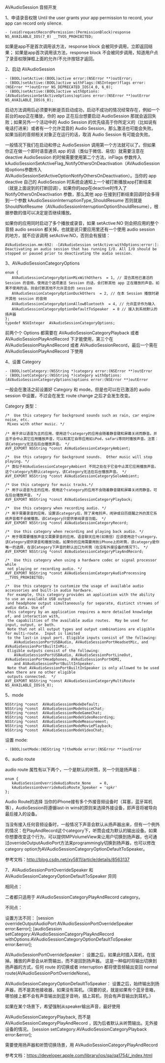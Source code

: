 AVAudioSession 音频开发

1、申请录音权限
Until the user grants your app permission to record, your app can record only silence.

```
- (void)requestRecordPermission:(PermissionBlock)response NS_AVAILABLE_IOS(7_0) __TVOS_PROHIBITED;
```

如果是app不是首次调用该方法，response block 会被同步调用，立即返回结果；
如果是app首次调用该方法，response block 不会被同步调用，知道用户点了录音权限弹框上面的允许/不允许按钮才返回。

2、启动 AVAudioSession

```
- (BOOL)setActive:(BOOL)active error:(NSError **)outError;
- (BOOL)setActive:(BOOL)active withFlags:(NSInteger)flags error:(NSError **)outError NS_DEPRECATED_IOS(4_0, 6_0);
- (BOOL)setActive:(BOOL)active withOptions:(AVAudioSessionSetActiveOptions)options error:(NSError **)outError NS_AVAILABLE_IOS(6_0);
```

启动方法调用后必须要判断是否启动成功，启动不成功的情况经常存在，例如一个前台的app正在播放，你的 app 正在后台想要启动 AudioSession 那就会返回失败；如果另外一个活动中的 Audio Session 的优先级高于你所定义的（比如说有电话打进来）或者有一个允许混音的 Audio Session，那么激活也可能会失败。如果当前的音频相关对象正在运行的话，取消 Audio Session 有可能会失败。

一般情况下我们在启动和停止 AudioSession 调用第一个方法就可以了。但如果你正在做一个即时语音通讯 app 的话（类似于微信、易信）就需要注意在 deactive AudioSession 的时候需要使用第二个方法，inFlags 参数传入kAudioSessionSetActiveFlag_NotifyOthersOnDeactivation（AVAudioSession给options参数传入AVAudioSessionSetActiveOptionNotifyOthersOnDeactivation）。当你的 app deactive 自己的 AudioSession 时系统会通知上一个被打断播放app打断结束（就是上面说到的打断回调），如果你的app在deactive时传入了 NotifyOthersOnDeactivation 参数，那么其他 app 在接到打断结束回调时会多得到一个参数 kAudioSessionInterruptionType_ShouldResume 否则就是ShouldNotResume（AVAudioSessionInterruptionOptionShouldResume），根据参数的值可以决定是否继续播放。

如果你的应用同时启动了多个播放或录音，如果 setActive:NO 则会把应用的整个音频 audio session 都关掉。也就是说只要应用里还有一个使用 audio session 的地方，就不应该调用 setActive:NO，否则会有报错：

```
AVAudioSession.mm:692: -[AVAudioSession setActive:withOptions:error:]: Deactivating an audio session that has running I/O. All I/O should be stopped or paused prior to deactivating the audio session.
```

3、AVAudioSessionCategoryOptions

```
enum {  
   AVAudioSessionCategoryOptionMixWithOthers  = 1, // 混合其他已激活的 Session 的音频。使用这个选项激活 Session 的话，会打断其他 app 正在播放的声音。如果不使用的话，则会打断其他不允许混合的 session  
   AVAudioSessionCategoryOptionDuckOthers  = 2, // 在本 Session 播放时避开其他 session 的音频  
   AVAudioSessionCategoryOptionAllowBluetooth  = 4, // 允许蓝牙作为输入  
   AVAudioSessionCategoryOptionDefaultToSpeaker  = 8 // 接入到系统默认的扬声器  
};  
typedef NSUInteger  AVAudioSessionCategoryOptions;  
```

前两个个 Options 都需要在 AVAudioSessionCategoryPlayback 或者 AVAudioSessionPlayAndRecord 下才能使用，第三个在 AVAudioSessionPlayAndRecord 或者 AVAudioSessionRecord，最后一个需在 AVAudioSessionPlayAndRecord 下使用


4、设置 Category

```
- (BOOL)setCategory:(NSString *)category error:(NSError **)outError 
- (BOOL)setCategory:(NSString *)category withOptions:(AVAudioSessionCategoryOptions)options error:(NSError **)outError 
```

一般会在激活之前设置好 Category 和 mode。但是也可以在已激活的 audio session 中设置，不过会在发生 route change 之后才会发生改变。

Category 类型：

```
/*  Use this category for background sounds such as rain, car engine noise, etc.  
 Mixes with other music. */
 
/* 用于非以语音为主的应用，使用这个category的应用会随着静音键和屏幕关闭而静音。并且不会中止其它应用播放声音，可以和其它自带应用如iPod，safari等同时播放声音。注意：该Category无法在后台播放声音。 */
AVF_EXPORT NSString *const AVAudioSessionCategoryAmbient;
	
/*  Use this category for background sounds.  Other music will stop playing. */
/* 类似于AVAudioSessionCategoryAmbient 不同之处在于它会中止其它应用播放声音。 这个category为默认category。该Category无法在后台播放声音。 */
AVF_EXPORT NSString *const AVAudioSessionCategorySoloAmbient;

/* Use this category for music tracks.*/
/* 用于以语音为主的应用，使用这个category的应用不会随着静音键和屏幕关闭而静音。可在后台播放声音。 */
AVF_EXPORT NSString *const AVAudioSessionCategoryPlayback;

/*  Use this category when recording audio. */
/* 用于需要录音的应用，设置该category后，除了来电铃声，闹钟或日历提醒之外的其它系统声音都不会被播放。该Category只提供单纯录音功能。 */
AVF_EXPORT NSString *const AVAudioSessionCategoryRecord;

/*  Use this category when recording and playing back audio. */
/* 用于既需要播放声音又需要录音的应用，语音聊天应用(如微信）应该使用这个category。该Category提供录音和播放功能。如果你的应用需要用到iPhone上的听筒，该category是你唯一的选择，在该Category下声音的默认出口为听筒（在没有外接设备的情况下）。 */
AVF_EXPORT NSString *const AVAudioSessionCategoryPlayAndRecord;

/*  Use this category when using a hardware codec or signal processor while
 not playing or recording audio. */
AVF_EXPORT NSString *const AVAudioSessionCategoryAudioProcessing __TVOS_PROHIBITED;

/*  Use this category to customize the usage of available audio accessories and built-in audio hardware.
 For example, this category provides an application with the ability to use an available USB output 
 and headphone output simultaneously for separate, distinct streams of audio data. Use of 
 this category by an application requires a more detailed knowledge of, and interaction with, 
 the capabilities of the available audio routes.  May be used for input, output, or both.
 Note that not all output types and output combinations are eligible for multi-route.  Input is limited
 to the last-in input port. Eligible inputs consist of the following:
	AVAudioSessionPortUSBAudio, AVAudioSessionPortHeadsetMic, and AVAudioSessionPortBuiltInMic.  
 Eligible outputs consist of the following: 
	AVAudioSessionPortUSBAudio, AVAudioSessionPortLineOut, AVAudioSessionPortHeadphones, AVAudioSessionPortHDMI, 
	and AVAudioSessionPortBuiltInSpeaker.  
 Note that AVAudioSessionPortBuiltInSpeaker is only allowed to be used when there are no other eligible 
 outputs connected.  */
AVF_EXPORT NSString *const AVAudioSessionCategoryMultiRoute NS_AVAILABLE_IOS(6_0);
```

5、mode

```
NSString *const  AVAudioSessionModeDefault;  
NSString *const  AVAudioSessionModeVoiceChat;  
NSString *const  AVAudioSessionModeGameChat;   
NSString *const  AVAudioSessionModeVideoRecording;  
NSString *const  AVAudioSessionModeMeasurement;  
NSString *const  AVAudioSessionModeMoviePlayback;  
NSString *const  AVAudioSessionModeVideoChat;
```

设置 mode:

```
- (BOOL)setMode:(NSString *)theMode error:(NSError **)outError  
```

6、audio route

audio route 属性有以下两个，一个是默认的听筒，另一个则是扬声器：

```
enum {  
   kAudioSessionOverrideAudioRoute_None    = 0,
   kAudioSessionOverrideAudioRoute_Speaker = 'spkr'
}; 
```
Audio Route的选择
当你的iPhone接有多个外接音频设备时（耳塞，蓝牙耳机等），AudioSession将遵循last-in wins的原则来选择外接设备，即声音将被导向最后接入的设备。

当没有接入任何音频设备时，一般情况下声音会默认从扬声器出来，但有一个例外的情况：在PlayAndRecord这个category下，听筒会成为默认的输出设备。如果你想要改变这个行为，可以提供MPVolumeView来让用户切换到扬声器，也可通过overrideOutputAudioPort方法来programmingly切换到扬声器，也可以修改category option为AVAudioSessionCategoryOptionDefaultToSpeaker。

参考文档：http://blog.csdn.net/xy5811/article/details/8563137

7、AVAudioSessionPortOverrideSpeaker 和 AVAudioSessionCategoryOptionDefaultToSpeaker 异同

相同点：

二者都只适用于 AVAudioSessionCategoryPlayAndRecord category。

不同点：

设置方法不同：
[session overrideOutputAudioPort:AVAudioSessionPortOverrideSpeaker error:&error];
[audioSession setCategory:AVAudioSessionCategoryPlayAndRecord withOptions:AVAudioSessionCategoryOptionDefaultToSpeaker error:&error];


AVAudioSessionPortOverrideSpeaker：
设置之后，如果此时插入耳机，在拔掉。播放的声音会从听筒输出，而不是回到扬声器。
这是一种临时将输出切换到扬声器的方式，任何 route 的切换或者 interruption 都将使音频输出变回 normal route(AVAudioSessionPortOverrideNone)。

AVAudioSessionCategoryOptionDefaultToSpeaker：
设置之后，始终输出到扬声器，而不是其他接收器，如果没有耳机。（简要的说，就是如果有个蓝牙音箱，哪怕接上都不会有声音输出到蓝牙音响，插上耳机，则会有声音输出到耳机。）

如果在某个场景下，希望强制从speaker输出声音，最好使用

AVAudioSessionCategoryPlayback, 而不是 AVAudioSessionCategoryPlayAndRecord ，因为后者默认从听筒输出。无外接设备的情况。
[session setCategory:AVAudioSessionCategoryPlayback error:&error];

需要使用扬声器和听筒切换场景，用 AVAudioSessionCategoryPlayAndRecord

参考文档：https://developer.apple.com/library/ios/qa/qa1754/_index.html
